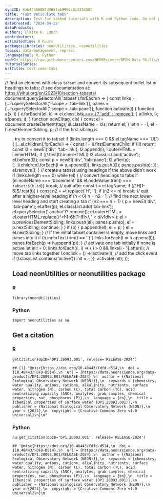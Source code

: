 ```yaml
---
syncID: 8ab4445008fd408fab9992c5c8751505
title: "Test reticulate tabs"
description: Test for tabbed tutorials with R and Python code. Do not publish this tutorial.
dateCreated: '2024-04-25'
dataProducts: 
authors: Claire K. Lunch
contributors: 
estimatedTime: 0 hours
packagesLibraries: neonUtilities, neonutilities
topics: data-management, rep-sci
languageTool: R, Python
code1: https://raw.githubusercontent.com/NEONScience/NEON-Data-Skills/main/tutorials/Other/Concept-intros/testing/test_code_tabs.R
tutorialSeries:
urlTitle: test-code-tabs
---
```





<!--html_preserve-->

// find an element with class `tabset` and convert its subsequent bullet list or headings to tabs;
// see documentation at: https://yihui.org/en/2023/10/section-tabsets/
document.querySelectorAll('.tabset').forEach(h => {
  const links = [...h.querySelectorAll(':scope > .tab-link')],
        panes = [...h.querySelectorAll(':scope > .tab-pane')];
  function activate(i) {
    function a(x, i) {
      x.forEach((el, k) => el.classList[k === i ? 'add' : 'remove']('active'));
    }
    a(links, i); a(panes, i);
  }
  function newEl(tag, cls) {
    const el = document.createElement(tag);
    el.className = cls;
    return el;
  }
  let n = -1, el = h.nextElementSibling, p;
  // if the first sibling is <ul>, try to convert it to tabset
  if (links.length === 0 && el.tagName === 'UL') {
    [...el.children].forEach(li => {
      const l = li.firstElementChild;
      if (!l) return;
      const l2 = newEl('div', 'tab-link');
      l2.append(l);
      l.outerHTML = l.innerHTML;
      if (/<!--active-->/.test(l2.innerHTML)) l2.classList.add('active');
      el.before(l2);
      const p = newEl('div', 'tab-pane');
      l2.after(p);
      [...li.children].forEach(l => p.append(l));
      links.push(l2); panes.push(p);
    });
    el.remove();
  }
  // create a tabset using headings if the above didn't work
  if (links.length === 0) while (el) {
    // convert headings to tabs
    if (el.nodeName === '#comment' && el.nodeValue.trim() === `tabset:${h.id}`)
      break;  // quit after <!--tabset:id-->
    const t = el.tagName;
    if (/^H[1-6]$/.test(t)) {
      const n2 = +t.replace('H', '');
      if (n2 <= n) break;  // quit after a higher-level heading
      if (n < 0) n = n2 - 1;
      // find the next lower-level heading and start creating a tab
      if (n2 === n + 1) {
        p = newEl('div', 'tab-pane');
        el.after(p);
        el.classList.add('tab-link');
        el.querySelector('.anchor')?.remove();
        el.outerHTML = el.outerHTML.replace(/^<h[1-6](.*)h[1-6]>$/, '<div$1div>');
        el = p.previousElementSibling;
        links.push(el); panes.push(p);
        el = p.nextSibling;
        continue;
      }
    }
    if (p) {
      p.append(el);
      el = p;
    }
    el = el.nextSibling;
  }
  // if the initial tabset container is empty, move links and panes into it
  if (h.innerText.trim() == '') {
    links.forEach(l => h.append(l));
    panes.forEach(p => h.append(p));
  }
  // activate one tab initially if none is active
  let init = 0;
  links.forEach((l, i) => {
    i > 0 && links[i - 1].after(l);  // move tab links together
    l.onclick = () => activate(i);  // add the click event
    if (l.classList.contains('active')) init = i;
  });
  activate(init);
});

<div id="load-neonutilities-or-neonutilities-package" class="section level2 tabset">
<h2 class="tabset">Load neonUtilities or neonutilities package</h2>
<div id="r" class="section level3">
<h3>R</h3>
<pre class="r"><code>library(neonUtilities)</code></pre>
</div>
<div id="python" class="section level3">
<h3>Python</h3>
<pre class="python"><code>import neonutilities as nu</code></pre>
</div>
</div>
<div id="get-a-citation" class="section level2 tabset">
<h2 class="tabset">Get a citation</h2>
<div id="r-1" class="section level3">
<h3>R</h3>
<pre class="r"><code>getCitation(dpID=&#39;DP1.20093.001&#39;, release=&#39;RELEASE-2024&#39;)</code></pre>
<pre><code>## [1] &quot;@misc{https://doi.org/10.48443/fdfd-d514,\n  doi = {10.48443/FDFD-D514},\n  url = {https://data.neonscience.org/data-products/DP1.20093.001/RELEASE-2024},\n  author = {{National Ecological Observatory Network (NEON)}},\n  keywords = {chemistry, water quality, anions, cations, alkalinity, nutrients, surface water, nitrogen (N), carbon (C), total carbon (TC), acid neutralizing capacity (ANC), analytes, grab samples, chemical properties, swc, phosphorus (P)},\n  language = {en},\n  title = {Chemical properties of surface water (DP1.20093.001)},\n  publisher = {National Ecological Observatory Network (NEON)},\n  year = {2024},\n  copyright = {Creative Commons Zero v1.0 Universal}\n}\n&quot;</code></pre>
</div>
<div id="python-1" class="section level3">
<h3>Python</h3>
<pre class="python"><code>nu.get_citation(dpID=&#39;DP1.20093.001&#39;, release=&#39;RELEASE-2024&#39;)</code></pre>
<pre><code>## &#39;@misc{https://doi.org/10.48443/fdfd-d514,\n  doi = {10.48443/FDFD-D514},\n  url = {https://data.neonscience.org/data-products/DP1.20093.001/RELEASE-2024},\n  author = {{National Ecological Observatory Network (NEON)}},\n  keywords = {chemistry, water quality, anions, cations, alkalinity, nutrients, surface water, nitrogen (N), carbon (C), total carbon (TC), acid neutralizing capacity (ANC), analytes, grab samples, chemical properties, swc, phosphorus (P)},\n  language = {en},\n  title = {Chemical properties of surface water (DP1.20093.001)},\n  publisher = {National Ecological Observatory Network (NEON)},\n  year = {2024},\n  copyright = {Creative Commons Zero v1.0 Universal}\n}\n&#39;</code></pre>
</div>
</div>
<!--/html_preserve-->
